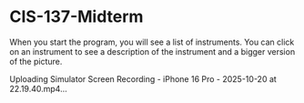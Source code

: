 # CIS-137-Midterm

When you start the program, you will see a list of instruments. You can click on an instrument to see a description of the instrument and a bigger version of the picture.

Uploading Simulator Screen Recording - iPhone 16 Pro - 2025-10-20 at 22.19.40.mp4…

